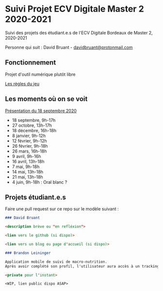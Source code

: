 # Suivi Projet ECV Digitale Master 2 2020-2021

Suivi des projets des étudiant.e.s de l'ECV Digitale Bordeaux de Master 2, 2020-2021

Personne qui suit : David Bruant - davidbruant@protonmail.com

## Fonctionnement

Projet d'outil numérique plutôt libre

[Les règles du jeu](regles-du-jeu.md)


## Les moments où on se voit 

[Présentation du 18 septembre 2020](https://docs.google.com/presentation/d/1l7kVXWRp70IENnofx25A5m7Z5WBC1UeygjerWMqruwM/edit#slide=id.p)

- 18 septembre, 9h-17h
- 27 octobre, 13h-17h
- 18 décembre, 16h-18h
- 8 janvier, 9h-12h
- 12 février, 9h-12h 
- 26 février, 9h-18h
- 26 mars, 16h-18h
- 9 avril, 9h-16h
- 16 avril, 13h-18h
- 7 mai, 9h-18h
- 14 mai, 13h-18h
- 21 mai, 13h-18h
- 4 juin, 9h-18h : Oral blanc ? 


## Projets étudiant.e.s

Faire une pull request sur ce repo sur le modèle suivant :

```md
### David Bruant

<description brève ou "en refléxion">

<lien vers le github (si dispo)>

<lien vers un blog ou page d'accueil (si dispo)>

```

```md
### Brandon Leininger

Application mobile de suivi de macro-nutrition.
Après avoir complété son profil, l'utilisateur aura accès à un tracking de ses macros, des partages insta de recettes, et pleins d'autres choses !

<private pour l'instant>

<WIP, lien public dispo ASAP>

```
